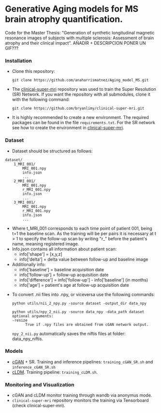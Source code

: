 # Generative Aging models for MS brain atrophy quantification.

Code for the Master Thesis: "Generation of synthetic longitudinal magnetic resonance images of subjects with multiple sclerosis: Assessment of brain atrophy and their clinical impact".
AÑADIR + DESCRIPCION
PONER UN GIF???

### Installation 
- Clone this repository:
  ```
  git clone https://github.com/anaharrismatnez/Aging_model_MS.git
  ```
- The [clinical-super-mri](https://github.com/bryanlimy/clinical-super-mri/tree/main) repository was used to train the Super Resolution (SR) Network. If you want the repository with all submodules, clone it with the following command:
  ```
  git clone https://github.com/bryanlimy/clinical-super-mri.git
  ```
- It is highly recommended to create a new environment. The required packages can be found in the file `requirements.txt`. For the SR network see how to create the environment in [clinical-super-mri](https://github.com/bryanlimy/clinical-super-mri/tree/main).


### Dataset

* Dataset should be structured as follows:
```
dataset/
    1_MRI_001/
        MRI_001.npy
        info.json
        ...
    2_MRI_001/
        MRI_001.npy
        r_MRI_001.npy
        info.json
        ...
    3_MRI_001/
        MRI_001.npy
        r_MRI_001.npy
        info.json
        ...
  ```

- Where t_MRI_001 corresponds to each time point of patient 001, being t=1 the baseline scan. As the training will be per pairs it is necessary at t > 1 to specify the follow-up scan by writing "r_" before the patient's name, meaning registered image.
- Info.json contains all information about patient scan:
  - info['shape'] = [x,y,z]
  - info['delta'] = delta value between follow-up and baseline image
- Additionally info:
  - info['baseline'] = baseline acquisition date
  - info['follow-up'] = follow-up acquisition date
  - info['difference'] = info['follow-up'] - info['baseline'] (in months)
  - info['age'] = patient's age at follow-up acquisition date

* To convert .nii files into .npy, or viceversa use the following commands:
  ```
  python utils/nii_2_npy.py -source dataset -output_dir data_npy
  ```
  ```
  python utils/npy_2_nii.py -source data_npy -data_path dataset 
  optional arguments:
  -resize
        True if .npy files are obtained from cGAN network output.

  ```
  `npy_2_nii.py` automatically saves the niftis files at folder: data_npy_niftis. 
### Models 
- [cGAN](https://github.com/anaharrismatnez/Aging_model_MS/tree/main/cGAN) + SR. Training and inference pipelines: `training_cGAN_SR.sh` and `inference_cGAN_SR.sh` 
- [cLDM](https://github.com/anaharrismatnez/Aging_model_MS/tree/main/cLDM). Training pipeline: `training_cLDM.sh`.
  
### Monitoring and Visualization 
- cGAN and cLDM monitor training through wandb via anonymus mode. 
- `clinical-super-mri` repository monitors the training via Tensorboard (check clinical-super-mri).


